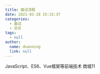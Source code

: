 ```yaml
---
title: 面试流程
date: 2021-03-28 15:15:37
categories:
  - 面试
  - 总论
tags:
  - null
author: 
  name: duanning
  link: null
---
```

JavaScript、ES6、Vue框架等前端技术 商城11